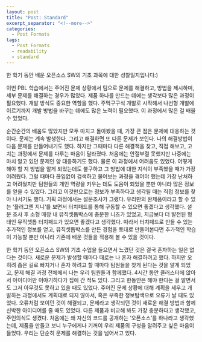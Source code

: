 ```yaml
---
layout: post
title: "Post: Standard"
excerpt_separator: "<!--more-->"
categories:
  - Post Formats
tags:
  - Post Formats
  - readability
  - standard
---
```


<!--more-->

한 학기 동안 배운 오픈소스 SW의 기초 과목에 대한 성찰일지입니다:)

  이번 PBL 학습에서는 주어진 문제 상황에서 팀으로 문제를 해결하고, 방법을 제시하며, 세부 문제를 해결하는 경우가 많았다. 제품 하나를 만드는 데에는 생각보다 많은 과정이 필요했다. 개발 방식도 중요한 역할을 했다. 주먹구구식 개발로 시작해서 나선형 개발에 이르기까지 개발 방법을 바꾸는 데에도 많은 노력이 필요했다. 이 과정에서 많은 걸 배울 수 있었다. 
  
  순간순간의 배움도 많았지만 모두 마치고 돌아봤을 때, 가장 큰 점은 문제에 대응하는 것이다. 문제는 계속 발생한다. 그리고 해결하면 또 다른 문제가 보인다. 나의 해결방법이 다음 문제를 만들어내기도 했다. 하지만 그때마다 다른 해결책을 찾고, 직접 해보고, 고치는 과정에서 문제를 다루는 마음이 달라졌다. 처음에는 안절부절 못했지만 나중에는 마치 알고 있던 문제인 양 대응하기도 했다. 물론 이 과정에서 어려움도 있었다. 어떻게 해야 할 지 방법을 알게 되었는데도 불구하고 그 방법에 대한 지식이 부족했을 때가 가장 어려웠다. 그럴 때마다 끊임없이 검색하고 물어보는 과정을 겪어야 했는데 가장 난처하고 어려웠지만 팀원들의 개인 역량을 키우는 데도 도움이 되었을 뿐만 아니라 많은 정보를 얻을 수 있었다. 그리고 이것만으로는 정보가 부족하다고 생각될 때는 직접 정보를 찾아 나서기도 했다. 기획 과정에서는 설문조사가 그랬다. 우리만의 완제품이라고 할 수 있는 ‘플러그엔 지니’를 보면서 터치패드를 통해 구동할 수 있으면 좋겠다고 생각했다. 설문 조사 후 소형 매장 내 뮤직셋톱박스에 충분한 니즈가 있었고, 지금보다 더 발전된 형태인 뮤직셋톱 터치패드가 있으면 좋겠다고 생각했다. 따라서 터치패드로 만들 수 있는 추가적인 정보를 얻고, 뮤직셋톱박스를 만든 경험을 토대로 만들어본다면 추가적인 학습이 가능할 뿐만 아니라 기존에 배운 것들을 적용해 볼 수 있을 것이다.         
  
  한 학기 동안 오픈소스 SW의 기초 수업을 들으면서 느꼈던 것은 결국 혼자하는 일은 없다는 것이다. 새로운 문제가 발생할 때마다 때로는 나 혼자 해결하려고 했다. 하지만 오히려 좁은 길로 빠지거나 혼자 하려고 할 때마다 팀원들을 찾게 된다는 것을 알게 되었고, 문제 해결 과정 전체에서 나는 우리 팀원들과 함께했다. 4시간 동안 클러스터에 앉아서 아이디어만 이야기하다가 집에 간 적도 있다. 그리고 한동안은 해야 한다는 걸 알면서도 그저 아무것도 못하고 있을 때도 있었다. 주어진 문제 상황에 대해 계획을 세우고 개발하는 과정에서도 계획대로 되지 않아서, 혹은 부족한 정보탐색으로 오류가 날 때도 있었다. 오류처럼 보이던 것이 해결되고, 문제라고 생각되던 것이 새로운 해결 방법과 함께 신박한 아이디어를 줄 때도 있었다. 다른 제품과 비교해 봐도 가장 충분하다고 생각했고, 주인의식도 생겼다. 처음에는 왜 자신의 코드를 공개하는 ‘오픈소스’를 하나라고 생각했는데, 제품을 만들고 보니 누구에게나 기꺼이 우리 제품의 구성을 알려주고 싶은 마음이 들었다. 우리는 단순히 문제를 해결하는 것을 넘어서고 있다.  
